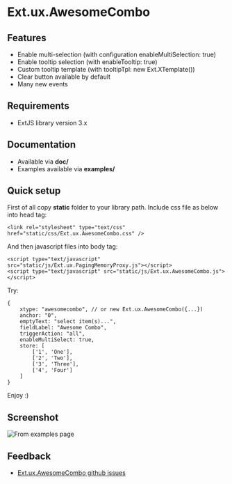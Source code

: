 Ext.ux.AwesomeCombo
===================

Features
--------
>
- Enable multi-selection (with configuration enableMultiSelection: true)
- Enable tooltip selection (with enableTooltip: true)
- Custom tooltip template (with tooltipTpl: new Ext.XTemplate())
- Clear button available by default
- Many new events

Requirements
------------
>
- ExtJS library version 3.x

Documentation
-------------
>
- Available via **doc/**
- Examples available via **examples/**

Quick setup
-----------
First of all copy **static** folder to your library path.
Include css file as below into head tag:

	<link rel="stylesheet" type="text/css" href="static/css/Ext.ux.AwesomeCombo.css" />

And then javascript files into body tag:

	<script type="text/javascript" src="static/js/Ext.ux.PagingMemoryProxy.js"></script>
	<script type="text/javascript" src="static/js/Ext.ux.AwesomeCombo.js"></script>

Try:

	{
		xtype: "awesomecombo", // or new Ext.ux.AwesomeCombo({...})
		anchor: "0",
		emptyText: "select item(s)...",
		fieldLabel: "Awesome Combo",
		triggerAction: "all",
		enableMultiSelect: true,
		store: [
			['1', 'One'],
			['2', 'Two'],
			['3', 'Three'],
			['4', 'Four']
		]
	}

Enjoy :)

Screenshot
----------
![From examples page][1]

Feedback
--------
>
- [Ext.ux.AwesomeCombo github issues](https://github.com/revolunet/Ext.ux.BeeCombo/issues)

[1]: https://github.com/revolunet/Ext.ux.BeeCombo/raw/master/screenshot.png